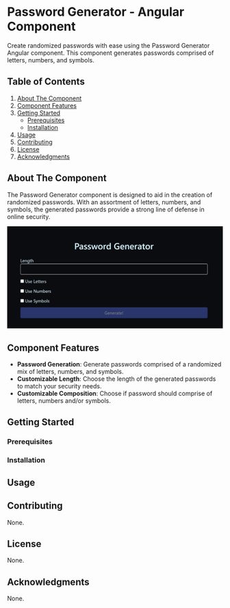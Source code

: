 # Password Generator - Angular Component
Create randomized passwords with ease using the Password Generator Angular component. This component generates passwords comprised of letters, numbers, and symbols.

## Table of Contents
1. [About The Component](#about-the-component)
2. [Component Features](#component-features)
3. [Getting Started](#getting-started)
    - [Prerequisites](#prerequisites)
    - [Installation](#installation)
4. [Usage](#usage)
5. [Contributing](#contributing)
6. [License](#license)
7. [Acknowledgments](#acknowledgments)

## About The Component
The Password Generator component is designed to aid in the creation of randomized passwords. With an assortment of letters, numbers, and symbols, the generated passwords provide a strong line of defense in online security.

![Component Screenshot](https://github.com/JimmyDevGit/PasswordGenerator/blob/main/passwordGenerator.png)

## Component Features
* **Password Generation**: Generate passwords comprised of a randomized mix of letters, numbers, and symbols.
* **Customizable Length**: Choose the length of the generated passwords to match your security needs.
* **Customizable Composition**: Choose if password should comprise of letters, numbers and/or symbols.

## Getting Started

### Prerequisites

### Installation

## Usage

## Contributing
None.

## License
None.

## Acknowledgments
None.

